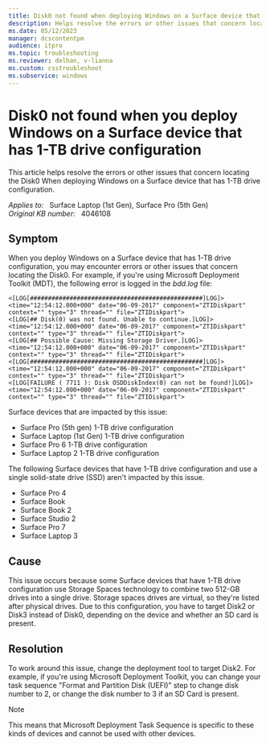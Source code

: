 ```yaml
---
title: Disk0 not found when deploying Windows on a Surface device that has 1-TB drive configuration
description: Helps resolve the errors or other issues that concern locating the Disk0 When deploying Windows on a Surface device that has 1-TB drive configuration.
ms.date: 05/12/2023
manager: dcscontentpm
audience: itpro
ms.topic: troubleshooting
ms.reviewer: delhan, v-lianna
ms.custom: csstroubleshoot
ms.subservice: windows
---
```

# Disk0 not found when you deploy Windows on a Surface device that has 1-TB drive configuration

This article helps resolve the errors or other issues that concern locating the Disk0 When deploying Windows on a Surface device that has 1-TB drive configuration.

_Applies to:_ &nbsp; Surface Laptop (1st Gen), Surface Pro (5th Gen)  
_Original KB number:_ &nbsp; 4046108

## Symptom

When you deploy Windows on a Surface device that has 1-TB drive configuration, you may encounter errors or other issues that concern locating the Disk0. For example, if you're using Microsoft Deployment Toolkit (MDT), the following error is logged in the *bdd.log* file:

```output
<[LOG[################################################]LOG]><time="12:54:12.000+000" date="06-09-2017" component="ZTIDiskpart" context="" type="3" thread="" file="ZTIDiskpart">
<[LOG[## Disk(0) was not found. Unable to continue.]LOG]><time="12:54:12.000+000" date="06-09-2017" component="ZTIDiskpart" context="" type="3" thread="" file="ZTIDiskpart">
<[LOG[## Possible Cause: Missing Storage Driver.]LOG]><time="12:54:12.000+000" date="06-09-2017" component="ZTIDiskpart" context="" type="3" thread="" file="ZTIDiskpart">
<[LOG[################################################]LOG]><time="12:54:12.000+000" date="06-09-2017" component="ZTIDiskpart" context="" type="3" thread="" file="ZTIDiskpart">
<[LOG[FAILURE ( 7711 ): Disk OSDDiskIndex(0) can not be found!]LOG]><time="12:54:12.000+000" date="06-09-2017" component="ZTIDiskpart" context="" type="3" thread="" file="ZTIDiskpart">
```

Surface devices that are impacted by this issue:

- Surface Pro (5th gen) 1-TB drive configuration
- Surface Laptop (1st Gen) 1-TB drive configuration
- Surface Pro 6 1-TB drive configuration
- Surface Laptop 2 1-TB drive configuration

The following Surface devices that have 1-TB drive configuration and use a single solid-state drive (SSD) aren't impacted by this issue.

- Surface Pro 4
- Surface Book
- Surface Book 2
- Surface Studio 2
- Surface Pro 7
- Surface Laptop 3

## Cause

This issue occurs because some Surface devices that have 1-TB drive configuration use Storage Spaces technology to combine two 512-GB drives into a single drive. Storage spaces drives are virtual, so they're listed after physical drives. Due to this configuration, you have to target Disk2 or Disk3 instead of Disk0, depending on the device and whether an SD card is present.

## Resolution

To work around this issue, change the deployment tool to target Disk2. For example, if you're using Microsoft Deployment Toolkit, you can change your task sequence "Format and Partition Disk (UEFI)" step to change disk number to 2, or change the disk number to 3 if an SD Card is present.

> [!NOTE]
> This means that Microsoft Deployment Task Sequence is specific to these kinds of devices and cannot be used with other devices.
